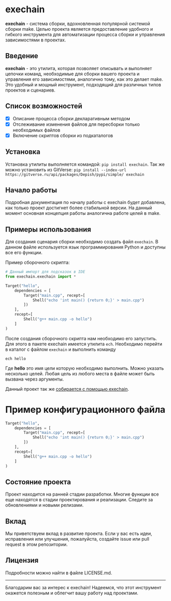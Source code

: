 # exechain

**exechain** - система сборки, вдохновленная популярной системой сборки make. Целью проекта является предоставление удобного и гибкого инструмента для автоматизации процесса сборки и управления зависимостями в проектах.


## Введение

**exechain** - это утилита, которая позволяет описывать и выполняет цепочки команд, необходимые для сборки вашего проекта и управления его зависимостями, аналогично тому, как это делает make. Это удобный и мощный инструмент, подходящий для различных типов проектов и сценариев.

## Список возможностей

- [x] Описание процесса сборки декларативным методом
- [x] Отслеживание изменения файлов для пересборки только необходимых файлов
- [x] Включение скриптов сборки из подкаталогов

## Установка

Установка утилиты выполняется командой: `pip install exechain`. Так же можно установить из GitVerse: `pip install --index-url https://gitverse.ru/api/packages/Depish/pypi/simple/ exechain`

## Начало работы

Подробная документация по началу работы с exechain будет добавлена, как только проект достигнет более стабильной версии. На данный момент основная концепция работы аналогична работе целей в make.

## Примеры использования

Для создания сценария сборки необходимо создать файл `exechain`. В данном файле используется язык программирования Python и доступны все его функции. 

Пример сборочного скрипта:
```python
# Данный импорт для подсказок в IDE
from exechain.exechain import *

Target("hello",
    dependencies = [
        Target("main.cpp", recept=[
            Shell("echo 'int main() {return 0;}' > main.cpp")
        ])
    ],
    recept=[
        Shell("g++ main.cpp -o hello")
    ]
)
```

После создания сборочного скрипта нам необходимо его запустить. Для этого в пакете exechain имеется утилита `ech`. 
Необходимо перейти в каталог с файлом `exechain` и выполнить команду

```shell
ech hello
```

Где **hello** это имя цели которую необходимо выполнить. Можно указать несколько целей. Любая цель из любого места в файле может быть вызвана через аргументы.

Данный проект так же [собирается с помощью exechain](https://gitverse.ru/Depish/exechain/content/master/exechain).

# Пример конфигурационного файла

```python
Target("hello",
    dependencies = [
        Target("main.cpp", recept=[
            Shell("echo 'int main() {return 0;}' > main.cpp")
        ])
    ],
    recept=[
        Shell("g++ main.cpp -o hello")
    ]
)
```

## Состояние проекта

Проект находится на ранней стадии разработки. Многие функции все еще находятся в стадии проектирования и реализации. Следите за обновлениями и новыми релизами.

## Вклад

Мы приветствуем вклад в развитие проекта. Если у вас есть идеи, исправления или улучшения, пожалуйста, создайте issue или pull request в этом репозитории.

## Лицензия

Подробности можно найти в файле LICENSE.md.

---

Благодарим вас за интерес к exechain! Надеемся, что этот инструмент окажется полезным и облегчит вашу работу над проектами.